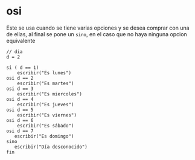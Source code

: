 # osi

Este se usa cuando se tiene varias opciones y se desea comprar con una de ellas, al final se pone un `sino`, en el caso que no haya ninguna opcion equivalente

```text
// dia
d = 2

si ( d == 1)
    escribir("Es lunes")
osi d == 2 
    escribir("Es martes")
osi d == 3
    escribir("Es miercoles")
osi d == 4
    escribir("Es jueves")
osi d == 5
    escribir("Es viernes")
osi d == 6
    escribir("Es sábado")
osi d == 7
   escribir("Es domingo")
sino 
   escribir("Día desconocido")
fin
```

